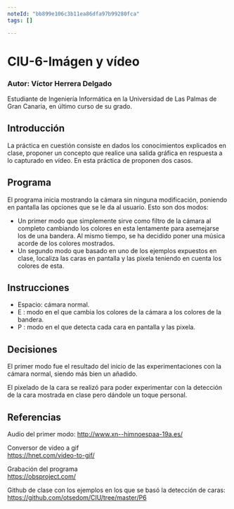 ```yaml
---
noteId: "bb899e106c3b11ea86dfa97b99280fca"
tags: []

---
```



# CIU-6-Imágen y vídeo

### Autor: Víctor Herrera Delgado
Estudiante de Ingeniería Informática en la Universidad de Las Palmas de Gran Canaria, en último curso de su grado.


## Introducción 
La práctica en cuestión consiste en dados los conocimientos explicados en clase, proponer un concepto que realice una salida gráfica en respuesta a lo capturado en vídeo. En esta práctica de proponen dos casos. 

## Programa
El programa inicia mostrando la cámara sin ninguna modificación, poniendo en pantalla las opciones que se le da al usuario. Esto son dos modos:
- Un primer modo que simplemente sirve como filtro de la cámara al completo cambiando los colores en esta lentamente para asemejarse los de una bandera. Al mismo tiempo, se ha decidido poner una música acorde de los colores mostrados.
- Un segundo modo que basado en uno de los ejemplos expuestos en clase, localiza las caras en pantalla y las pixela teniendo en cuenta los colores de esta. 

## Instrucciones
- Espacio: cámara normal.
- E : modo en el que cambia los colores de la cámara a los colores de la bandera.
- P : modo en el que detecta cada cara en pantalla y las pixela.

## Decisiones
El primer modo fue el resultado del inicio de las experimentaciones con la cámara normal, siendo más bien un añadido.

El pixelado de la cara se realizó para poder experimentar con la detección de la cara mostrada en clase pero dándole un toque personal. 


## Referencias

Audio del primer modo:
http://www.xn--himnoespaa-19a.es/

Conversor de video a gif  
https://hnet.com/video-to-gif/

Grabación del programa  
https://obsproject.com/

Github de clase con los ejemplos en los que se basó la detección de caras:
https://github.com/otsedom/CIU/tree/master/P6
